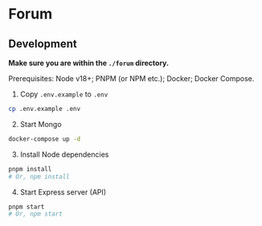 # Forum

## Development

**Make sure you are within the `./forum` directory.**

Prerequisites: Node v18+; PNPM (or NPM etc.); Docker; Docker Compose.

1. Copy `.env.example` to `.env`

```bash
cp .env.example .env
```

2. Start Mongo

```bash
docker-compose up -d
```

3. Install Node dependencies

```bash
pnpm install
# Or, npm install
```

4. Start Express server (API)

```bash
pnpm start
# Or, npm start
```

